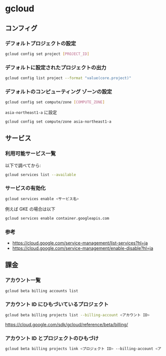 # gcloud

## コンフィグ

### デフォルトプロジェクトの設定

``` bash
gcloud config set project [PROJECT_ID]
```

### デフォルトに設定されたプロジェクトの出力

``` bash
gcloud config list project --format "value(core.project)"
```

### デフォルトのコンピューティング ゾーンの設定

``` bash
gcloud config set compute/zone [COMPUTE_ZONE]
```

`asia-northeast1-a` に設定

``` bash
gcloud config set compute/zone asia-northeast1-a
```

## サービス

### 利用可能サービス一覧

以下で調べてから:

``` bash
gcloud services list --available
```

### サービスの有効化

``` bash
gcloud services enable <サービス名>
```

例えば GKE の場合は以下

``` bash
gcloud services enable container.googleapis.com
```

### 参考

* https://cloud.google.com/service-management/list-services?hl=ja
* https://cloud.google.com/service-management/enable-disable?hl=ja

## 課金

### アカウント一覧

``` bash
gcloud beta billing accounts list
```

### アカウント ID にひもづいているプロジェクト

``` bash
gcloud beta billing projects list --billing-account <アカウント ID>
```

https://cloud.google.com/sdk/gcloud/reference/beta/billing/

### アカウント ID とプロジェクトのひもづけ

``` bash
gcloud beta billing projects link <プロジェクト ID> --billing-account <アカウント ID>
```
